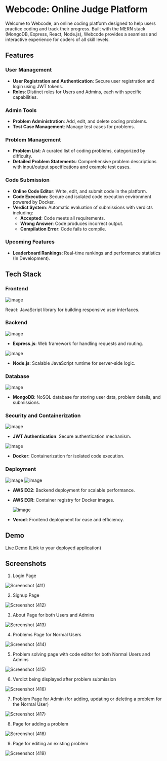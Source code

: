 # **Webcode: Online Judge Platform**

Welcome to Webcode, an online coding platform designed to help users practice coding and track their progress. Built with the MERN stack (MongoDB, Express, React, Node.js), Webcode provides a seamless and interactive experience for coders of all skill levels.


## **Features**

### **User Management**
- **User Registration and Authentication**: Secure user registration and login using JWT tokens.
- **Roles**: Distinct roles for Users and Admins, each with specific capabilities.

### **Admin Tools**
- **Problem Administration**: Add, edit, and delete coding problems.
- **Test Case Management**: Manage test cases for problems.

### **Problem Management**
- **Problem List**: A curated list of coding problems, categorized by difficulty.
- **Detailed Problem Statements**: Comprehensive problem descriptions with input/output specifications and example test cases.

### **Code Submission**
- **Online Code Editor**: Write, edit, and submit code in the platform.
- **Code Execution**: Secure and isolated code execution environment powered by Docker.
- **Verdict System**: Automatic evaluation of submissions with verdicts including:
  - **Accepted**: Code meets all requirements.
  - **Wrong Answer**: Code produces incorrect output.
  - **Compilation Error**: Code fails to compile.

### **Upcoming Features**
- **Leaderboard Rankings**: Real-time rankings and performance statistics (In Development).

## **Tech Stack**

### **Frontend**
![image](https://github.com/MaheshwariNidhaan/Online-Judge/assets/133689983/92b646ee-efae-47f2-85b1-c5598185a2c1)

React: JavaScript library for building responsive user interfaces.


### **Backend**
![image](https://github.com/MaheshwariNidhaan/Online-Judge/assets/133689983/8fca7112-d442-4fc1-830f-40998b122c41)


- **Express.js**: Web framework for handling requests and routing.

![image](https://github.com/MaheshwariNidhaan/Online-Judge/assets/133689983/4ccf2319-f435-4b09-8169-7f7a9e3b94b0)
  

- **Node.js**: Scalable JavaScript runtime for server-side logic.

### **Database**
![image](https://github.com/MaheshwariNidhaan/Online-Judge/assets/133689983/5484fa2a-11fd-478a-8321-2b9f526f4154)


- **MongoDB**: NoSQL database for storing user data, problem details, and submissions.

### **Security and Containerization**
![image](https://github.com/MaheshwariNidhaan/Online-Judge/assets/133689983/dd7ad125-51f3-483c-b3c1-a21644433319)


- **JWT Authentication**: Secure authentication mechanism.

![image](https://github.com/MaheshwariNidhaan/Online-Judge/assets/133689983/2192d77e-2dc3-40ad-8b78-8974025731cd)


  

- **Docker**: Containerization for isolated code execution.

### **Deployment**
![image](https://github.com/MaheshwariNidhaan/Online-Judge/assets/133689983/878dccef-2ca8-402a-b64f-40badaadbe9c)
![image](https://github.com/MaheshwariNidhaan/Online-Judge/assets/133689983/afe8f428-aa65-4652-bcdb-f1ae1c3a4cfc)




- **AWS EC2**: Backend deployment for scalable performance.
- **AWS ECR**: Container registry for Docker images.

  ![image](https://github.com/MaheshwariNidhaan/Online-Judge/assets/133689983/a8ff1964-e8e9-4303-aa2c-4205a9f3175f)
  

- **Vercel**: Frontend deployment for ease and efficiency.

## **Demo**
[Live Demo](#) (Link to your deployed application)

## **Screenshots**
1. Login Page

   
![Screenshot (411)](https://github.com/MaheshwariNidhaan/Online-Judge/assets/133689983/84b9d60f-19a7-481f-a908-8df607514183)

2. Signup Page


![Screenshot (412)](https://github.com/MaheshwariNidhaan/Online-Judge/assets/133689983/c1de601a-84d5-4282-9421-a706d6156bc6)

3. About Page for both Users and Admins

   
![Screenshot (413)](https://github.com/MaheshwariNidhaan/Online-Judge/assets/133689983/4f49266c-921c-4a5a-87d3-08fc9432b211)

4. Problems Page for Normal Users

   
![Screenshot (414)](https://github.com/MaheshwariNidhaan/Online-Judge/assets/133689983/cfdc175b-afae-4329-bb92-7f93560b1784)

5. Problem solving page with code editor for both Normal Users and Admins

   
![Screenshot (415)](https://github.com/MaheshwariNidhaan/Online-Judge/assets/133689983/a0fc47ab-2480-4bcd-bcbe-15c50763f798)

6. Verdict being displayed after problem submission

   
![Screenshot (416)](https://github.com/MaheshwariNidhaan/Online-Judge/assets/133689983/ee3814dd-eba4-4854-b7d3-d4b34c2a45b4)

7. Problem Page for Admin (for adding, updating or deleting a problem for the Normal User)


![Screenshot (417)](https://github.com/MaheshwariNidhaan/Online-Judge/assets/133689983/bd903b8b-f768-406d-a534-b687786e0b05)

8. Page for adding a problem


![Screenshot (418)](https://github.com/MaheshwariNidhaan/Online-Judge/assets/133689983/baac1802-90b9-4ee3-a61d-925fc459cda0)

9. Page for editing an existing problem


![Screenshot (419)](https://github.com/MaheshwariNidhaan/Online-Judge/assets/133689983/a82938a8-5712-4cbd-b87a-8ab4b0886c27)

